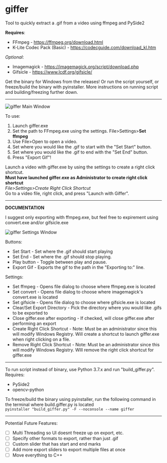 # giffer
Tool to quickly extract a .gif from a video using ffmpeg and PySide2

**Requires**:  
* FFmpeg - https://ffmpeg.org/download.html
* K-Lite Codec Pack (Basic) - https://codecguide.com/download_kl.htm

*Optional*:  
* Imagemagick - https://imagemagick.org/script/download.php
* Gifsicle - https://www.lcdf.org/gifsicle/

Get the binary for Windows from the releases! Or run the script yourself, or freeze/build the binary with pyinstaller. More instructions on running script and building/freezing further down.

-------------------------------------------------------------

![giffer Main Window](https://i.imgur.com/ZJpjCIW.png)

To use:
1. Launch giffer.exe
1. Set the path to FFmpeg.exe using the settings. File>Settings>**Set ffmpeg**
1. Use File>Open to open a video.
1. Set where you would like the .gif to start with the "Set Start" button.
1. Set where you would like the .gif to end with the "Set End" button.
1. Press "Export Gif"!

Launch a video with giffer.exe by using the settings to create a right click shortcut.  
**Must have launched giffer.exe as Administrator to create right click shortcut**  
*File>Settings>Create Right Click Shortcut*  
Go to a video file, right click, and press "Launch with Giffer".

--------------------------------------------------------------

**DOCUMENTATION**

I suggest only exporting with ffmpeg.exe, but feel free to expirement using convert.exe and/or gifsicle.exe

![giffer Settings Window](https://i.imgur.com/olKRV2L.png)

Buttons:
* Set Start - Set where the .gif should start playing
* Set End - Set where the .gif should stop playing.
* Play button - Toggle between play and pause.
* Export Gif - Exports the gif to the path in the "Exporting to:" line.

Settings:  
* Set ffmpeg - Opens file dialog to choose where ffmpeg.exe is located
* Set convert - Opens file dialog to choose where imagemagick's convert.exe is located
* Set gifsicle - Opens file dialog to choose where gifsicle.exe is located
* Clear/Set Export Directory - Pick the directory where you would like .gifs to be exported to
* Close giffer.exe after exporting - If checked, will close giffer.exe after performing an export
* Create Right Click Shortcut - Note: Must be an administrator since this will modify Windows Registry. Will create a shortcut to launch giffer.exe when right clicking on a file.
* Remove Right Click Shortcut - Note: Must be an administrator since this will modify Windows Registry. WIll remove the right click shortcut for giffer.exe

---------------------------------------------------------------

To run script instead of binary, use Python 3.7.x and run "build_giffer.py".  
Requires:  
* PySide2
* opencv-python

To freeze/build the binary using pyinstaller, run the following command in the terminal where build.giffer.py is located  
```pyinstaller "build_giffer.py" -F --noconsole --name giffer```

----------------------------------------------------------------

Potential Future Features:
- [ ] Multi Threading so UI doesnt freeze up on export, etc.
- [ ] Specify other formats to export, rather than just .gif
- [ ] Custom slider that has start and end marks
- [ ] Add more export sliders to export multiple files at once
- [ ] Move everything to C++
